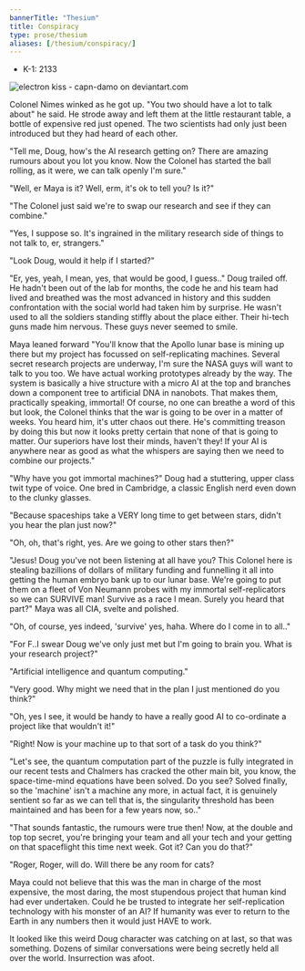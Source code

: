 ```yaml
---
bannerTitle: "Thesium" 
title: Conspiracy
type: prose/thesium
aliases: [/thesium/conspiracy/]
---
```


<div class="data">

- K-1: 2133

</div>

![electron kiss - capn-damo on deviantart.com](/images/thesium/electron-kiss.jpg)

Colonel Nimes winked as he got up. "You two should have a lot to talk about"
he said. He strode away and left them at the little restaurant table, a bottle
of expensive red just opened. The two scientists had only just been introduced
but they had heard of each other.

"Tell me, Doug, how's the AI research getting on? There are amazing rumours
about you lot you know. Now the Colonel has started the ball rolling, as it
were, we can talk openly I'm sure."

"Well, er Maya is it? Well, erm, it's ok to tell you? Is it?"

"The Colonel just said we're to swap our research and see if they can combine."

"Yes, I suppose so. It's ingrained in the military research side of things to
not talk to, er, strangers."

"Look Doug, would it help if I started?"

"Er, yes, yeah, I mean, yes, that would be good, I guess.." Doug trailed off.
He hadn't been out of the lab for months, the code he and his team had lived
and breathed was the most advanced in history and this sudden confrontation
with the social world had taken him by surprise. He wasn't used to all the
soldiers standing stiffly about the place either. Their hi-tech guns made him
nervous. These guys never seemed to smile.

Maya leaned forward "You'll know that the Apollo lunar base is mining up there
but my project has focussed on self-replicating machines. Several secret
research projects are underway, I'm sure the NASA guys will want to talk to you
too. We have actual working prototypes already by the way. The system is
basically a hive structure with a micro AI at the top and branches down a
component tree to artificial DNA in nanobots. That makes them, practically
speaking, immortal! Of course, no one can breathe a word of this but look, the
Colonel thinks that the war is going to be over in a matter of weeks. You heard
him, it's utter chaos out there. He's committing treason by doing this but now
it looks pretty certain that none of that is going to matter. Our superiors
have lost their minds, haven't they! If your AI is anywhere near as good as
what the whispers are saying then we need to combine our projects."

"Why have you got immortal machines?" Doug had a stuttering, upper class twit
type of voice. One bred in Cambridge, a classic English nerd even down to the
clunky glasses.

"Because spaceships take a VERY long time to get between stars, didn't you hear
the plan just now?"

"Oh, oh, that's right, yes. Are we going to other stars then?"

"Jesus! Doug you've not been listening at all have you? This Colonel here is
stealing bazillions of dollars of military funding and funnelling it all into
getting the human embryo bank up to our lunar base. We're going to put them on
a fleet of Von Neumann probes with my immortal self-replicators so we can
SURVIVE man! Survive as a race I mean. Surely you heard that part?" Maya was
all CIA, svelte and polished.

"Oh, of course, yes indeed, 'survive' yes, haha. Where do I come in
to all.."

"For F..I swear Doug we've only just met but I'm going to brain you. What is
your research project?"

"Artificial intelligence and quantum computing."

"Very good. Why might we need that in the plan I just mentioned do you think?"

"Oh, yes I see, it would be handy to have a really good AI to co-ordinate a
project like that wouldn't it!"

"Right! Now is your machine up to that sort of a task do you think?"

"Let's see, the quantum computation part of the puzzle is fully integrated in
our recent tests and Chalmers has cracked the other main bit, you know, the
space-time-mind equations have been solved. Do you see? Solved finally, so the
'machine' isn't a machine any more, in actual fact, it is genuinely sentient so
far as we can tell that is, the singularity threshold has been maintained and
has been for a few years now, so.."

"That sounds fantastic, the rumours were true then! Now, at the double and top
top secret, you're bringing your team and all your tech and your getting on that
spaceflight this time next week. Got it? Can you do that?"

"Roger, Roger, will do. Will there be any room for cats?

Maya could not believe that this was the man in charge of the most expensive,
the most daring, the most stupendous project that human kind had ever
undertaken. Could he be trusted to integrate her self-replication technology
with his monster of an AI? If humanity was ever to return to the Earth in any
numbers then it would just HAVE to work. 

It looked like this weird Doug character was catching on at last, so that was
something. Dozens of similar conversations were being secretly held all over
the world. Insurrection was afoot.

